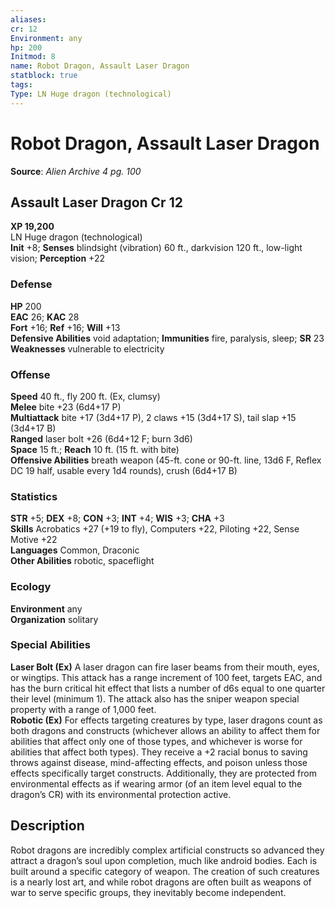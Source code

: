 ```yaml
---
aliases: 
cr: 12
Environment: any
hp: 200
Initmod: 8
name: Robot Dragon, Assault Laser Dragon
statblock: true
tags: 
Type: LN Huge dragon (technological)
---
```


# Robot Dragon, Assault Laser Dragon

**Source**:  _Alien Archive 4 pg. 100_

## Assault Laser Dragon Cr 12

**XP 19,200**  
LN Huge dragon (technological)  
**Init** +8; **Senses** blindsight (vibration) 60 ft., darkvision 120 ft., low-light vision; **Perception** +22  

### Defense

**HP** 200  
**EAC** 26; **KAC** 28  
**Fort** +16; **Ref** +16; **Will** +13  
**Defensive Abilities** void adaptation; **Immunities** fire, paralysis, sleep; **SR** 23  
**Weaknesses** vulnerable to electricity

### Offense

**Speed** 40 ft., fly 200 ft. (Ex, clumsy)  
**Melee** bite +23 (6d4+17 P)  
**Multiattack** bite +17 (3d4+17 P), 2 claws +15 (3d4+17 S), tail slap +15 (3d4+17 B)  
**Ranged** laser bolt +26 (6d4+12 F; burn 3d6)  
**Space** 15 ft.; **Reach** 10 ft. (15 ft. with bite)  
**Offensive Abilities** breath weapon (45-ft. cone or 90-ft. line, 13d6 F, Reflex DC 19 half, usable every 1d4 rounds), crush (6d4+17 B)

### Statistics

**STR** +5; **DEX** +8; **CON** +3; **INT** +4; **WIS** +3; **CHA** +3  
**Skills** Acrobatics +27 (+19 to fly), Computers +22, Piloting +22, Sense Motive +22  
**Languages** Common, Draconic  
**Other Abilities** robotic, spaceflight

### Ecology

**Environment** any  
**Organization** solitary

### Special Abilities

**Laser Bolt (Ex)** A laser dragon can fire laser beams from their mouth, eyes, or wingtips. This attack has a range increment of 100 feet, targets EAC, and has the burn critical hit effect that lists a number of d6s equal to one quarter their level (minimum 1). The attack also has the sniper weapon special property with a range of 1,000 feet.  
**Robotic (Ex)** For effects targeting creatures by type, laser dragons count as both dragons and constructs (whichever allows an ability to affect them for abilities that affect only one of those types, and whichever is worse for abilities that affect both types). They receive a +2 racial bonus to saving throws against disease, mind-affecting effects, and poison unless those effects specifically target constructs. Additionally, they are protected from environmental effects as if wearing armor (of an item level equal to the dragon’s CR) with its environmental protection active.

## Description

Robot dragons are incredibly complex artificial constructs so advanced they attract a dragon’s soul upon completion, much like android bodies. Each is built around a specific category of weapon. The creation of such creatures is a nearly lost art, and while robot dragons are often built as weapons of war to serve specific groups, they inevitably become independent.
